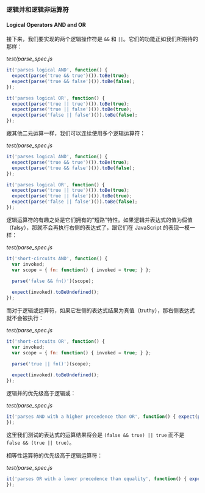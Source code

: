 ### 逻辑并和逻辑非运算符
#### Logical Operators AND and OR

接下来，我们要实现的两个逻辑操作符是 `&&` 和 `||`。它们的功能正如我们所期待的那样：

_test/parse_spec.js_

```js
it('parses logical AND', function() {
  expect(parse('true && true')()).toBe(true);
  expect(parse('true && false')()).toBe(false);
});

it('parses logical OR', function() {
  expect(parse('true || true')()).toBe(true);
  expect(parse('true || false')()).toBe(true);
  expect(parse('false || false')()).toBe(false);
});
```

跟其他二元运算一样，我们可以连续使用多个逻辑运算符：

_test/parse_spec.js_

```js
it('parses logical AND', function() {
  expect(parse('true && true')()).toBe(true);
  expect(parse('true && false')()).toBe(false);
});

it('parses logical OR', function() {
  expect(parse('true || true')()).toBe(true);
  expect(parse('true || false')()).toBe(true);
  expect(parse('false || false')()).toBe(false);
});
```

逻辑运算符的有趣之处是它们拥有的“短路”特性。如果逻辑并表达式的值为假值（falsy），那就不会再执行右侧的表达式了，跟它们在 JavaScript 的表现一模一样：

_test/parse_spec.js_

```js
it('short-circuits AND', function() {
  var invoked;
  var scope = { fn: function() { invoked = true; } };

  parse('false && fn()')(scope);
  
  expect(invoked).toBeUndefined();
});
```

而对于逻辑或运算符，如果它左侧的表达式结果为真值（truthy），那右侧表达式就不会被执行：

_test/parse_spec.js_

```js
it('short-circuits OR', function() {
  var invoked;
  var scope = { fn: function() { invoked = true; } };

  parse('true || fn()')(scope);
  
  expect(invoked).toBeUndefined();
});
```

逻辑并的优先级高于逻辑或：

_test/parse_spec.js_

```js
it('parses AND with a higher precedence than OR', function() { expect(parse('false && true || true')()).toBe(true);
});
```

这里我们测试的表达式的运算结果将会是 `(false && true) || true` 而不是 `false && (true || true)`。

相等性运算符的优先级高于逻辑运算符：

_test/parse_spec.js_

```js
it('parses OR with a lower precedence than equality', function() { expect(parse('1 === 2 || 2 === 2')()).toBeTruthy();
});
```